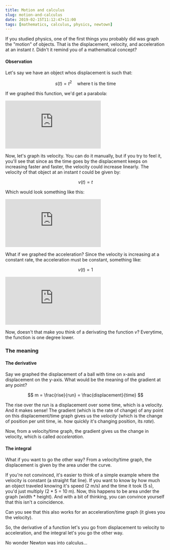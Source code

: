 ```yaml
---
title: Motion and calculus
slug: motion-and-calculus
date: 2019-02-15T11:12:47+11:00
tags: [mathematics, calculus, physics, newtown]
---
```


If you studied physics, one of the first things you probably did was graph the
"motion" of objects. That is the displacement, velocity, and acceleration at
an instant *t*. Didn't it remind you of a mathematical concept? <!--more-->

#### Observation

Let's say we have an object whos displacement is such that:

$$
s(t) = t^2 \quad \text{where t is the time}
$$

If we graphed this function, we'd get a parabola:

<iframe src="https://www.desmos.com/calculator/kyuoometzc?embed" class='desmos' frameborder="0"></iframe>

Now, let's graph its velocity. You can do it manually, but if you try to feel it,
you'll see that since as the time goes by the displacement keeps on increasing
faster and faster, the velocity could increase linearly. The velocity of that
object at an instant $t$ could be given by:

$$
v(t) = t
$$

Which would look something like this:

<iframe src="https://www.desmos.com/calculator/w5fy20gttr?embed" class='desmos' frameborder="0"></iframe>

What if we graphed the acceleration? Since the velocity is increasing at a
constant rate, the acceleration must be constant, something like:

$$
v(t) = 1
$$

<iframe src="https://www.desmos.com/calculator/klppykcplt?embed" class='desmos' frameborder="0"></iframe>

Now, doesn't that make you think of a derivating the function $v$? Everytime,
the function is one degree lower.

### The meaning

#### The derivative

Say we graphed the displacement of a ball with time on x-axis and displacement
on the y-axis. What would be the meaning of the gradient at any point?

$$
m = \frac{rise}{run} = \frac{displacement}{time}
$$

The rise over the run is a displacement over some time, which is a velocity. And
it makes sense! The gradient (which is the rate of change) of any point on this
displacement/time graph gives us the *velocity* (which is the change of position
per unit time, ie. how quickly it's changing position, its *rate*).

Now, from a velocity/time graph, the gradient gives us the change in velocity,
which is called *acceleration*.

#### The integral

What if you want to go the other way? From a velocity/time graph, the
displacement is given by the area under the curve.

If you're not convinced, it's easier to think of a simple example where the
velocity is constant (a straight flat line). If you want to know by how much
an object traveled knowing it's speed (2 m/s) and the time it took (5 s), you'd
just multiply (2 * 5 = 10 m). Now, this happens to be area under the graph
(width * height). And with a bit of thinking, you can convince yourself that
this isn't a coincidence.

Can you see that this also works for an acceleration/time graph (it gives you
the velocity).

So, the derivative of a function let's you go from displacement to velocity to
acceleration, and the integral let's you go the other way.

No wonder Newton was into calculus...
